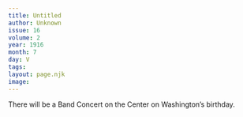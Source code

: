 ```yaml
---
title: Untitled
author: Unknown
issue: 16
volume: 2
year: 1916
month: 7
day: V
tags:
layout: page.njk
image:
---
```

There will be a Band Concert on the Center on Washington’s birthday. 
